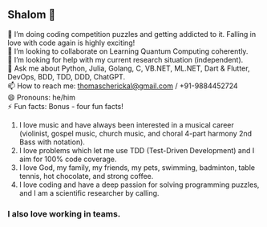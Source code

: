 ## Shalom 👋
🌱 I’m doing coding competition puzzles and getting addicted to it. Falling in love with code again is highly exciting! <br>
👯 I’m looking to collaborate on Learning Quantum Computing coherently. <br>
🤔 I’m looking for help with my current research situation (independent).<br>
💬 Ask me about Python, Julia, Golang, C, VB.NET, ML.NET, Dart & Flutter, DevOps, BDD, TDD, DDD, ChatGPT. <br>
📫 How to reach me: thomascherickal@gmail.com / +91-9884452724 <br>
😄 Pronouns: he/him <br>
⚡  Fun facts: Bonus - four fun facts! <br>
1) I love music and have always been interested in a musical career (violinist, gospel music, church music, and choral 4-part harmony 2nd Bass with notation). <br> 
2) I love problems which let me use TDD (Test-Driven Development) and I aim for 100% code coverage. <br>
3) I love God, my family, my friends, my pets, swimming, badminton, table tennis, hot chocolate, and strong coffee. <br>
4) I love coding and have a deep passion for solving programming puzzles, and I am a scientific researcher by calling. <br>
### I also love working in teams.<br>


